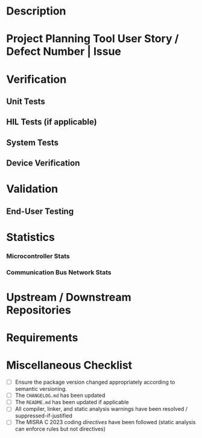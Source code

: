 # Description
<!--
1. Include a summary of the change.
2. Motivation for the change
3. Explain more complex topics in a subsection
-->


# Project Planning Tool User Story / Defect Number | Issue #
<!--
Include what project planning item was completed (or partially completed) by this PR.
-->


# Verification
<!--
Verification is about testing that the changes match intent (i.e., requirements).
-->
## Unit Tests
<!--
All changes must be accompanied by unit tests. This shall be enforced by a CI pipeline quality gate.
-->

## HIL Tests (if applicable)
<!--
If applicable, a HIL automated test would be great to mention here.
-->

## System Tests
<!--
Unit tests assess a module in isolation. System tests assess a module in the system it interacts with.
Mention those system tests here. A simulation environment is adequate for this.
-->

## Device Verification
<!--
All changes must be shown to actually work on the device in question!
-->

# Validation
<!--
Validation is about checking if the changes _feel_ right.
-->
## End-User Testing
<!--
Ideally, any changes will also have been evaluated by end-users.
-->


# Statistics
<!--
Changes will typically come with a change in CPU loading, memory usage, communication bus network statistics, etc.
Do mention them here!
-->
### Microcontroller Stats

### Communication Bus Network Stats


# Upstream / Downstream Repositories
<!--
Mono-repos have the potential to be unwieldy, and I prefer to have the pieces of my software split up and isolated.
Mention any upstream or downstream dependencies that were updated for this particular set of changes.
-->


# Requirements
<!--
Reference the requirements that led to this change. If there were none, there need to be!
-->


# Miscellaneous Checklist
<!--
Make sure all the items below are checked off. If an item is not applicable, remove it from the PR description.
-->
- [ ] Ensure the package version changed appropriately according to semantic versioning.
- [ ] The `CHANGELOG.md` has been updated
- [ ] The `README.md` has been updated if applicable
- [ ] All compiler, linker, and static analysis warnings have been resolved / suppressed-if-justified
- [ ] The MISRA C 2023 coding _directives_ have been followed (static analysis can enforce rules but not directives)
